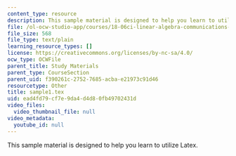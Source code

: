 ```yaml
---
content_type: resource
description: This sample material is designed to help you learn to utilize Latex.
file: /ol-ocw-studio-app/courses/18-06ci-linear-algebra-communications-intensive-spring-2004/ead4fd79cf7e9da4d4d80fb49702431d_sample1.tex
file_size: 568
file_type: text/plain
learning_resource_types: []
license: https://creativecommons.org/licenses/by-nc-sa/4.0/
ocw_type: OCWFile
parent_title: Study Materials
parent_type: CourseSection
parent_uid: f390261c-2752-7685-acba-e21973c91d46
resourcetype: Other
title: sample1.tex
uid: ead4fd79-cf7e-9da4-d4d8-0fb49702431d
video_files:
  video_thumbnail_file: null
video_metadata:
  youtube_id: null
---
```

This sample material is designed to help you learn to utilize Latex.